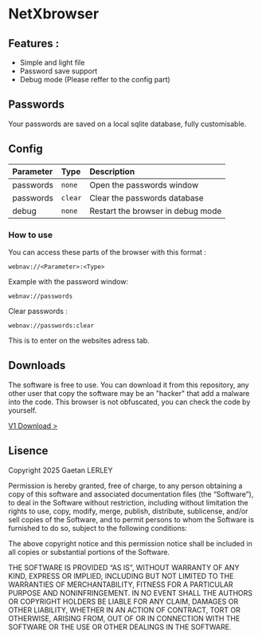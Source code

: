 
#
# NetXbrowser

## Features :

- Simple and light file
- Password save support
- Debug mode (Please reffer to the config part)

## Passwords

Your passwords are saved on a local sqlite database, fully customisable.

## Config





| Parameter | Type     | Description                       |
| :-------- | :------- | :-------------------------------- |
| passwords      | `none` | Open the passwords window |
| passwords      | `clear` | Clear the passwords database |
| debug      | `none` | Restart the browser in debug mode |

### How to use

You can access these parts of the browser with this format :

```
webnav://<Parameter>:<Type>
```

Example with the password window:

```
webnav://passwords
```

Clear passwords :

```
webnav://passwords:clear
```

This is to enter on the websites adress tab.

## Downloads

The software is free to use. You can download it from this repository, any other user that copy the software may be an "hacker" that add a malware into the code. This browser is not obfuscated, you can check the code by yourself.

[V1 Download >]()

## Lisence



Copyright 2025 Gaetan LERLEY

Permission is hereby granted, free of charge, to any person obtaining a copy of this software and associated documentation files (the “Software”), to deal in the Software without restriction, including without limitation the rights to use, copy, modify, merge, publish, distribute, sublicense, and/or sell copies of the Software, and to permit persons to whom the Software is furnished to do so, subject to the following conditions:

The above copyright notice and this permission notice shall be included in all copies or substantial portions of the Software.

THE SOFTWARE IS PROVIDED “AS IS”, WITHOUT WARRANTY OF ANY KIND, EXPRESS OR IMPLIED, INCLUDING BUT NOT LIMITED TO THE WARRANTIES OF MERCHANTABILITY, FITNESS FOR A PARTICULAR PURPOSE AND NONINFRINGEMENT. IN NO EVENT SHALL THE AUTHORS OR COPYRIGHT HOLDERS BE LIABLE FOR ANY CLAIM, DAMAGES OR OTHER LIABILITY, WHETHER IN AN ACTION OF CONTRACT, TORT OR OTHERWISE, ARISING FROM, OUT OF OR IN CONNECTION WITH THE SOFTWARE OR THE USE OR OTHER DEALINGS IN THE SOFTWARE.
#






